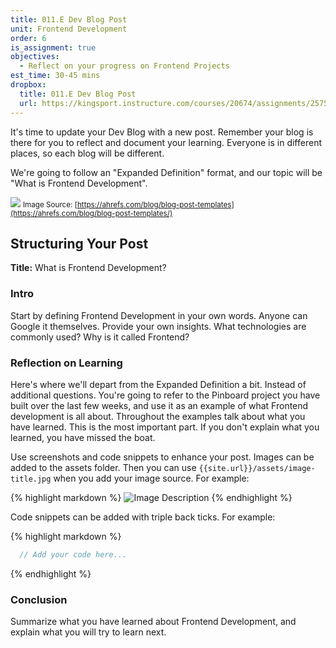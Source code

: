 ```yaml
---
title: 011.E Dev Blog Post
unit: Frontend Development
order: 6
is_assignment: true
objectives:
  - Reflect on your progress on Frontend Projects
est_time: 30-45 mins
dropbox:
  title: 011.E Dev Blog Post
  url: https://kingsport.instructure.com/courses/20674/assignments/257511
---
```


It's time to update your Dev Blog with a new post. Remember your blog is there for you to reflect and document your learning. Everyone is in different places, so each blog will be different.

We're going to follow an "Expanded Definition" format, and our topic will be "What is Frontend Development".

![](../images/the-expanded-definition.png)
<small>Image Source: [https://ahrefs.com/blog/blog-post-templates](https://ahrefs.com/blog/blog-post-templates/)</small>

## Structuring Your Post

**Title:** What is Frontend Development?

### Intro

Start by defining Frontend Development in your own words. Anyone can Google it themselves. Provide your own insights. What technologies are commonly used? Why is it called Frontend?

### Reflection on Learning

Here's where we'll depart from the Expanded Definition a bit. Instead of additional questions. You're going to refer to the Pinboard project you have built over the last few weeks, and use it as an example of what Frontend development is all about. Throughout the examples talk about what you have learned. This is the most important part. If you don't explain what you learned, you have missed the boat.

Use screenshots and code snippets to enhance your post. Images can be added to the assets folder. Then you can use `{{site.url}}/assets/image-title.jpg` when you add your image source. For example:

{% highlight markdown %}
![Image Description]({{site.url}}/assets/image-title.jpg)
{% endhighlight %}

Code snippets can be added with triple back ticks. For example:

{% highlight markdown %}
```javascript
  // Add your code here...
```
{% endhighlight %}

### Conclusion

Summarize what you have learned about Frontend Development, and explain what you will try to learn next.
